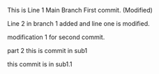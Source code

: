 This is Line 1 Main Branch First commit. (Modified)

Line 2 in branch 1 added and line one is modified.

modification 1 for second commit.


part 2
this is commit in sub1

this commit is in sub1.1